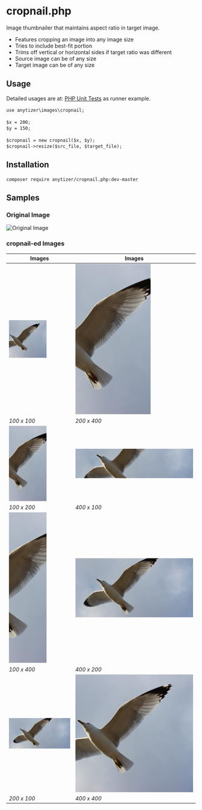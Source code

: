 # cropnail.php

Image thumbnailer that maintains aspect ratio in target image.

  * Features cropping an image into any image size
  * Tries to include best-fit portion
  * Trims off vertical or horizontal sides if target ratio was different
  * Source image can be of any size
  * Target image can be of any size


## Usage

Detailed usages are at: <a href="phpunit/tests/ResizingTest.php">PHP Unit Tests</a> as runner example.

    use anytizer\images\cropnail;
    
    $x = 200;
    $y = 150;

    $cropnail = new cropnail($x, $y);
    $cropnail->resize($src_file, $target_file);


## Installation

    composer require anytizer/cropnail.php:dev-master


## Samples


### Original Image

![Original Image](images/photo.jpg)


### cropnail-ed Images

| Images                                    | Images                                    |
| ----------------------------------------- | ----------------------------------------- |
| ![Screenshot](resized/photo-100x100.jpg)  | ![Screenshot](resized/photo-200x400.jpg)  |
| *100 x 100*                               | *200 x 400*                               | 
| ![Screenshot](resized/photo-100x200.jpg)  | ![Screenshot](resized/photo-400x100.jpg)  |
| *100 x 200*                               | *400 x 100*                               |
| ![Screenshot](resized/photo-100x400.jpg)  | ![Screenshot](resized/photo-400x200.jpg)  |
| *100 x 400*                               | *400 x 200*                               |
| ![Screenshot](resized/photo-200x100.jpg)  | ![Screenshot](resized/photo-400x400.jpg)  |
| *200 x 100*                               | *400 x 400*                               |
